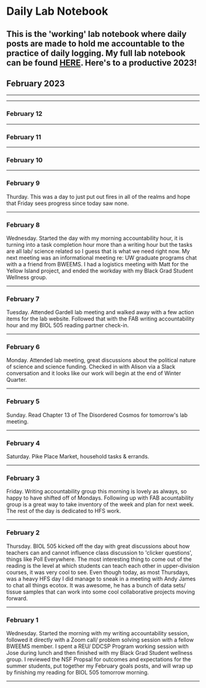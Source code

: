 # Daily Lab Notebook
This is the 'working' lab notebook where daily posts are made to hold me accountable to the practice of daily logging. My full lab notebook can be found [HERE](https://chrismantegna.github.io/).
Here's to a productive 2023!
---

## February 2023
---

---

### February 12

---

### February 11

---

### February 10

---

### February 9

Thurday. This was a day to just put out fires in all of the realms and hope that Friday sees progress since today saw none.

---

### February 8

Wednesday. Started the day with my morning accountability hour, it is turning into a task completion hour more than a writing hour but the tasks are all lab/ science related so I guess that is what we need right now. My next meeting was an informational meeting re: UW graduate programs chat with a a friend from BWEEMS. I had a logistics meeting with Matt for the Yellow Island project, and ended the workday with my Black Grad Student Wellness group.

---

### February 7

Tuesday. Attended Gardell lab meeting and walked away with a few action items for the lab website. Followed that with the FAB writing accountability hour and my BIOL 505 reading partner check-in.

---

### February 6

Monday. Attended lab meeting, great discussions about the political nature of science and science funding. Checked in with Alison via a Slack conversation and it looks like our work will begin at the end of Winter Quarter. 

---

### February 5

Sunday. Read Chapter 13 of The Disordered Cosmos for tomorrow's lab meeting. 

---
### February 4

Saturday. Pike Place Market, household tasks & errands. 

---
### February 3

Friday. Writing accountability group this morning is lovely as always, so happy to have shifted off of Mondays. Following up with FAB acountability group is a great way to take inventory of the week and plan for next week. The rest of the day is dedicated to HFS work. 

---
### February 2

Thursday. BIOL 505 kicked off the day with great discussions about how teachers can and cannot influence class discussion to 'clicker questions', things like Poll Everywhere. The most interesting thing to come out of the reading is the level at which students can teach each other in upper-division courses, it was very cool to see. Even though today, as most Thursdays, was a heavy HFS day I did manage to sneak in a meeting with Andy James to chat all things ecotox. It was awesome, he has a bunch of data sets/ tissue samples that can work into some cool collaborative projects moving forward.

---
### February 1

Wednesday. Started the morning with my writing accountability session, followed it directly with a Zoom call/ problem solving session with a fellow BWEEMS member. I spent a REU/ DDCSP Program working session with Jose during lunch and then finished with my Black Grad Student wellness group. I reviewed the NSF Propsal for outcomes and expectations for the summer students, put together my February goals posts, and will wrap up by finishing my reading for BIOL 505 tomorrow morning.

---
